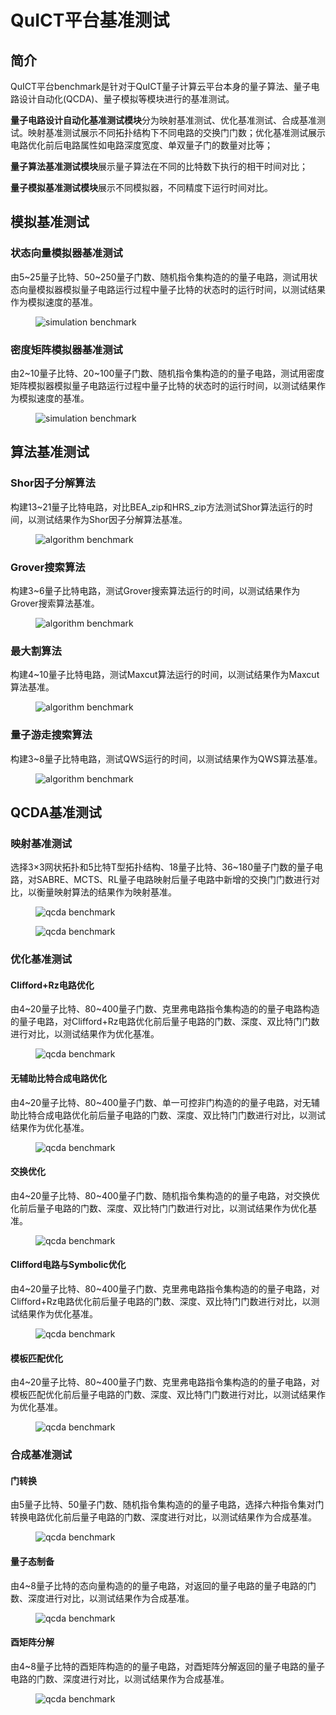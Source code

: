 # QuICT平台基准测试

## 简介

QuICT平台benchmark是针对于QuICT量子计算云平台本身的量子算法、量子电路设计自动化(QCDA)、量子模拟等模块进行的基准测试。

**量子电路设计自动化基准测试模块**分为映射基准测试、优化基准测试、合成基准测试。映射基准测试展示不同拓扑结构下不同电路的交换门门数；优化基准测试展示电路优化前后电路属性如电路深度宽度、单双量子门的数量对比等；

**量子算法基准测试模块**展示量子算法在不同的比特数下执行的相干时间对比；

**量子模拟基准测试模块**展示不同模拟器，不同精度下运行时间对比。

## 模拟基准测试

### 状态向量模拟器基准测试

由5~25量子比特、50~250量子门数、随机指令集构造的的量子电路，测试用状态向量模拟器模拟量子电路运行过程中量子比特的状态时的运行时间，以测试结果作为模拟速度的基准。

<figure markdown>

![simulation benchmark](assets/images/QuICTbenchmark/simulation_benchmark/QuICT_state_vector_simulation_test.png)

</figure>

### 密度矩阵模拟器基准测试

由2~10量子比特、20~100量子门数、随机指令集构造的的量子电路，测试用密度矩阵模拟器模拟量子电路运行过程中量子比特的状态时的运行时间，以测试结果作为模拟速度的基准。

<figure markdown>

![simulation benchmark](assets/images/QuICTbenchmark/simulation_benchmark/QuICT_density_maxtix_simulation_test.png)

</figure>

## 算法基准测试

### Shor因子分解算法

构建13~21量子比特电路，对比BEA_zip和HRS_zip方法测试Shor算法运行的时间，以测试结果作为Shor因子分解算法基准。

<figure markdown>

![algorithm benchmark](assets/images/QuICTbenchmark/algorithm_benchmark/QuICT_shor_algorithm_test.png)

</figure>

### Grover搜索算法

构建3~6量子比特电路，测试Grover搜索算法运行的时间，以测试结果作为Grover搜索算法基准。

<figure markdown>

![algorithm benchmark](assets/images/QuICTbenchmark/algorithm_benchmark/QuICT_grover_algorithm_test.png)

</figure>

### 最大割算法

构建4~10量子比特电路，测试Maxcut算法运行的时间，以测试结果作为Maxcut算法基准。

<figure markdown>

![algorithm benchmark](assets/images/QuICTbenchmark/algorithm_benchmark/QuICT_maxcut_test.png)

</figure>

### 量子游走搜索算法

构建3~8量子比特电路，测试QWS运行的时间，以测试结果作为QWS算法基准。

<figure markdown>

![algorithm benchmark](assets/images/QuICTbenchmark/algorithm_benchmark/QuICT_quantum_walk_search_test.png)

</figure>

## QCDA基准测试

### 映射基准测试

选择3×3网状拓扑和5比特T型拓扑结构、18量子比特、36~180量子门数的量子电路，对SABRE、MCTS、RL量子电路映射后量子电路中新增的交换门门数进行对比，以衡量映射算法的结果作为映射基准。
<figure markdown>

![qcda benchmark](assets/images/QuICTbenchmark/qcda_benchmark/mapping_benchmark/QuICT_mapping_test_grid.png)

</figure>

<figure markdown>

![qcda benchmark](assets/images/QuICTbenchmark/qcda_benchmark/mapping_benchmark/QuICT_mapping_test_T.png)

</figure>

### 优化基准测试

#### Clifford+Rz电路优化

由4~20量子比特、80~400量子门数、克里弗电路指令集构造的的量子电路构造的量子电路，对Clifford+Rz电路优化前后量子电路的门数、深度、双比特门门数进行对比，以测试结果作为优化基准。

<figure markdown>

![qcda benchmark](assets/images/QuICTbenchmark/qcda_benchmark/optimization_benchmark/QuICT%20Clifford_Rz_Optimization%20test.png)

</figure>

#### 无辅助比特合成电路优化

由4~20量子比特、80~400量子门数、单一可控非门构造的的量子电路，对无辅助比特合成电路优化前后量子电路的门数、深度、双比特门门数进行对比，以测试结果作为优化基准。

<figure markdown>

![qcda benchmark](assets/images/QuICTbenchmark/qcda_benchmark/optimization_benchmark/QuICT%20cnot_without_ancilla%20test.png)

</figure>

#### 交换优化

由4~20量子比特、80~400量子门数、随机指令集构造的的量子电路，对交换优化前后量子电路的门数、深度、双比特门门数进行对比，以测试结果作为优化基准。

<figure markdown>

![qcda benchmark](assets/images/QuICTbenchmark/qcda_benchmark/optimization_benchmark/QuICT%20Commutative_Optimization%20test.png)

</figure>

#### Clifford电路与Symbolic优化

由4~20量子比特、80~400量子门数、克里弗电路指令集构造的的量子电路，对Clifford+Rz电路优化前后量子电路的门数、深度、双比特门门数进行对比，以测试结果作为优化基准。

<figure markdown>

![qcda benchmark](assets/images/QuICTbenchmark/qcda_benchmark/optimization_benchmark/QuICT%20Symbolic_Clifford_Optimization%20test.png)

</figure>

#### 模板匹配优化

由4~20量子比特、80~400量子门数、克里弗电路指令集构造的的量子电路，对模板匹配优化前后量子电路的门数、深度、双比特门门数进行对比，以测试结果作为优化基准。

<figure markdown>

![qcda benchmark](assets/images/QuICTbenchmark/qcda_benchmark/optimization_benchmark/QuICT%20Template_Optimization%20test.png)

</figure>

### 合成基准测试

#### 门转换

由5量子比特、50量子门数、随机指令集构造的的量子电路，选择六种指令集对门转换电路优化前后量子电路的门数、深度进行对比，以测试结果作为合成基准。

<figure markdown>

![qcda benchmark](assets/images/QuICTbenchmark/qcda_benchmark/synthesis_benchmark/QuICT_gate_transform_test.png)

</figure>

#### 量子态制备

由4~8量子比特的态向量构造的的量子电路，对返回的量子电路的量子电路的门数、深度进行对比，以测试结果作为合成基准。

<figure markdown>

![qcda benchmark](assets/images/QuICTbenchmark/qcda_benchmark/synthesis_benchmark/QuICT_Quantum_state_preparation_test.png)

</figure>

#### 酉矩阵分解

由4~8量子比特的酉矩阵构造的的量子电路，对酉矩阵分解返回的量子电路的量子电路的门数、深度进行对比，以测试结果作为合成基准。

<figure markdown>

![qcda benchmark](assets/images/QuICTbenchmark/qcda_benchmark/synthesis_benchmark/QuICT_unitary_decomposition_test.png)

</figure>